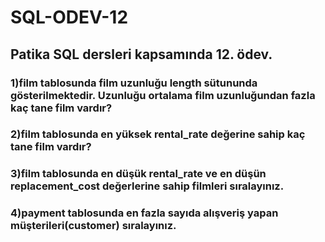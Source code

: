 # SQL-ODEV-12
## Patika SQL dersleri kapsamında 12. ödev.
### 1)film tablosunda film uzunluğu length sütununda gösterilmektedir. Uzunluğu ortalama film uzunluğundan fazla kaç tane film vardır?
### 2)film tablosunda en yüksek rental_rate değerine sahip kaç tane film vardır?
### 3)film tablosunda en düşük rental_rate ve en düşün replacement_cost değerlerine sahip filmleri sıralayınız.
### 4)payment tablosunda en fazla sayıda alışveriş yapan müşterileri(customer) sıralayınız.


